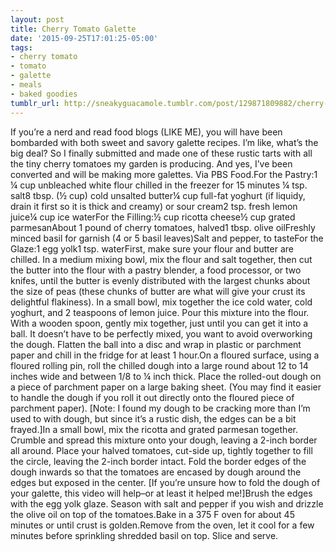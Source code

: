```yaml
---
layout: post
title: Cherry Tomato Galette
date: '2015-09-25T17:01:25-05:00'
tags:
- cherry tomato
- tomato
- galette
- meals
- baked goodies
tumblr_url: http://sneakyguacamole.tumblr.com/post/129871809882/cherry-tomato-galette
---
```

If you’re a nerd and read food blogs (LIKE ME), you will have been bombarded with both sweet and savory galette recipes. I’m like, what’s the big deal? So I finally submitted and made one of these rustic tarts with all the tiny cherry tomatoes my garden is producing. And yes, I’ve been converted and will be making more galettes. Via PBS Food.For the Pastry:1 ¼ cup unbleached white flour chilled in the freezer for 15 minutes ¼ tsp. salt8 tbsp. (½ cup) cold unsalted butter¼ cup full-fat yoghurt (if liquidy, drain it first so it is thick and creamy) or sour cream2 tsp. fresh lemon juice¼ cup ice waterFor the Filling:½ cup ricotta cheese½ cup grated parmesanAbout 1 pound of cherry tomatoes, halved1 tbsp. olive oilFreshly minced basil for garnish (4 or 5 basil leaves)Salt and pepper, to tasteFor the Glaze:1 egg yolk1 tsp. waterFirst, make sure your flour and butter are chilled. In a medium mixing bowl, mix the flour and salt together, then cut the butter into the flour with a pastry blender, a food processor, or two knifes, until the butter is evenly distributed with the largest chunks about the size of peas (these chunks of butter are what will give your crust its delightful flakiness). In a small bowl, mix together the ice cold water, cold yoghurt, and 2 teaspoons of lemon juice. Pour this mixture into the flour. With a wooden spoon, gently mix together, just until you can get it into a ball. It doesn’t have to be perfectly mixed, you want to avoid overworking the dough. Flatten the ball into a disc and wrap in plastic or parchment paper and chill in the fridge for at least 1 hour.On a floured surface, using a floured rolling pin, roll the chilled dough into a large round about 12 to 14 inches wide and between 1/8 to ¼ inch thick. Place the rolled-out dough on a piece of parchment paper on a large baking sheet. (You may find it easier to handle the dough if you roll it out directly onto the floured piece of parchment paper). [Note: I found my dough to be cracking more than I’m used to with dough, but since it’s a rustic dish, the edges can be a bit frayed.]In a small bowl, mix the ricotta and grated parmesan together. Crumble and spread this mixture onto your dough, leaving a 2-inch border all around. Place your halved tomatoes, cut-side up, tightly together to fill the circle, leaving the 2-inch border intact. Fold the border edges of the dough inwards so that the tomatoes are encased by dough around the edges but exposed in the center. [If you’re unsure how to fold the dough of your galette, this video will help–or at least it helped me!]Brush the edges with the egg yolk glaze. Season with salt and pepper if you wish and drizzle the olive oil on top of the tomatoes.Bake in a 375 F oven for about 45 minutes or until crust is golden.Remove from the oven, let it cool for a few minutes before sprinkling shredded basil on top. Slice and serve.
